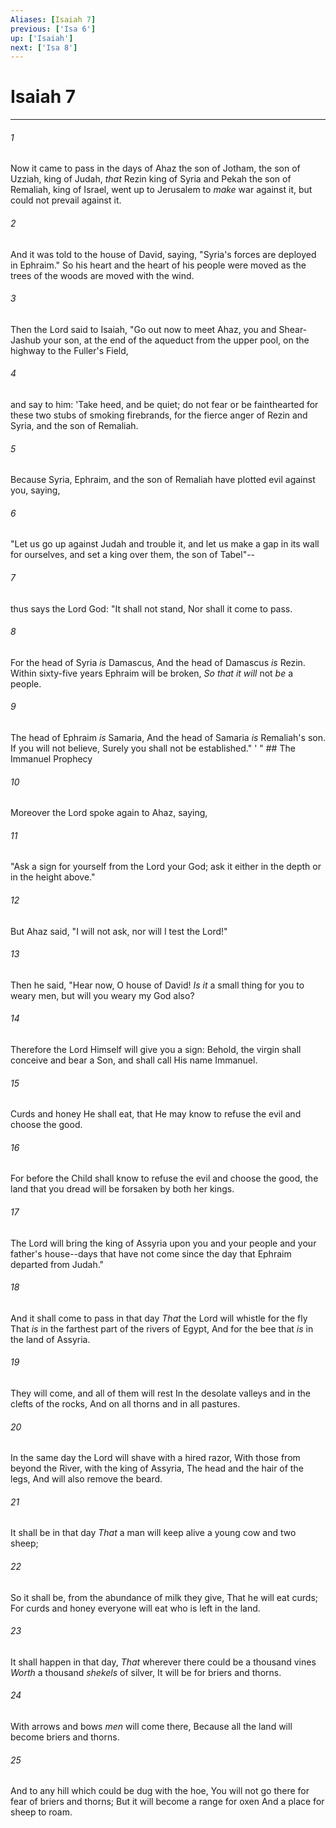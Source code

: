 ```yaml
---
Aliases: [Isaiah 7]
previous: ['Isa 6']
up: ['Isaiah']
next: ['Isa 8']
---
```

# Isaiah 7

***


###### 1 
Now it came to pass in the days of Ahaz the son of Jotham, the son of Uzziah, king of Judah, _that_ Rezin king of Syria and Pekah the son of Remaliah, king of Israel, went up to Jerusalem to _make_ war against it, but could not prevail against it. 

###### 2 
And it was told to the house of David, saying, "Syria's forces are deployed in Ephraim." So his heart and the heart of his people were moved as the trees of the woods are moved with the wind. 

###### 3 
Then the Lord said to Isaiah, "Go out now to meet Ahaz, you and Shear-Jashub your son, at the end of the aqueduct from the upper pool, on the highway to the Fuller's Field, 

###### 4 
and say to him: 'Take heed, and be quiet; do not fear or be fainthearted for these two stubs of smoking firebrands, for the fierce anger of Rezin and Syria, and the son of Remaliah. 

###### 5 
Because Syria, Ephraim, and the son of Remaliah have plotted evil against you, saying, 

###### 6 
"Let us go up against Judah and trouble it, and let us make a gap in its wall for ourselves, and set a king over them, the son of Tabel"-- 

###### 7 
thus says the Lord God: "It shall not stand, Nor shall it come to pass. 

###### 8 
For the head of Syria _is_ Damascus, And the head of Damascus _is_ Rezin. Within sixty-five years Ephraim will be broken, _So that it will_ not _be_ a people. 

###### 9 
The head of Ephraim _is_ Samaria, And the head of Samaria _is_ Remaliah's son. If you will not believe, Surely you shall not be established." ' " ## The Immanuel Prophecy 

###### 10 
Moreover the Lord spoke again to Ahaz, saying, 

###### 11 
"Ask a sign for yourself from the Lord your God; ask it either in the depth or in the height above." 

###### 12 
But Ahaz said, "I will not ask, nor will I test the Lord!" 

###### 13 
Then he said, "Hear now, O house of David! _Is it_ a small thing for you to weary men, but will you weary my God also? 

###### 14 
Therefore the Lord Himself will give you a sign: Behold, the virgin shall conceive and bear a Son, and shall call His name Immanuel. 

###### 15 
Curds and honey He shall eat, that He may know to refuse the evil and choose the good. 

###### 16 
For before the Child shall know to refuse the evil and choose the good, the land that you dread will be forsaken by both her kings. 

###### 17 
The Lord will bring the king of Assyria upon you and your people and your father's house--days that have not come since the day that Ephraim departed from Judah." 

###### 18 
And it shall come to pass in that day _That_ the Lord will whistle for the fly That _is_ in the farthest part of the rivers of Egypt, And for the bee that _is_ in the land of Assyria. 

###### 19 
They will come, and all of them will rest In the desolate valleys and in the clefts of the rocks, And on all thorns and in all pastures. 

###### 20 
In the same day the Lord will shave with a hired razor, With those from beyond the River, with the king of Assyria, The head and the hair of the legs, And will also remove the beard. 

###### 21 
It shall be in that day _That_ a man will keep alive a young cow and two sheep; 

###### 22 
So it shall be, from the abundance of milk they give, That he will eat curds; For curds and honey everyone will eat who is left in the land. 

###### 23 
It shall happen in that day, _That_ wherever there could be a thousand vines _Worth_ a thousand _shekels_ of silver, It will be for briers and thorns. 

###### 24 
With arrows and bows _men_ will come there, Because all the land will become briers and thorns. 

###### 25 
And to any hill which could be dug with the hoe, You will not go there for fear of briers and thorns; But it will become a range for oxen And a place for sheep to roam.

